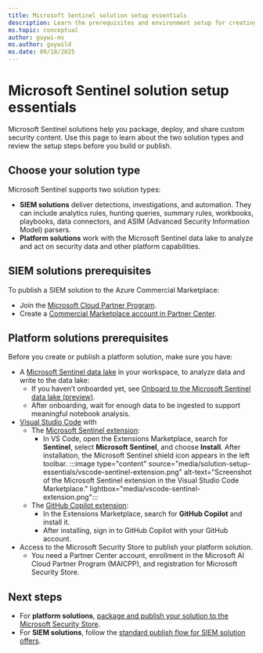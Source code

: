 ```yaml
---
title: Microsoft Sentinel solution setup essentials
description: Learn the prerequisites and environment setup for creating Microsoft Sentinel SIEM and platform solutions.
ms.topic: conceptual
author: guywi-ms
ms.author: guywild
ms.date: 09/18/2025
---
```


# Microsoft Sentinel solution setup essentials

Microsoft Sentinel solutions help you package, deploy, and share custom security content. Use this page to learn about the two solution types and review the setup steps before you build or publish.

## Choose your solution type

Microsoft Sentinel supports two solution types:

- **SIEM solutions** deliver detections, investigations, and automation. They can include analytics rules, hunting queries, summary rules, workbooks, playbooks, data connectors, and ASIM (Advanced Security Information Model) parsers.
- **Platform solutions** work with the Microsoft Sentinel data lake to analyze and act on security data and other platform capabilities.

## SIEM solutions prerequisites

To publish a SIEM solution to the Azure Commercial Marketplace:

- Join the [Microsoft Cloud Partner Program](https://partner.microsoft.com/).
- Create a [Commercial Marketplace account in Partner Center](/partner-center/marketplace/create-account).

## Platform solutions prerequisites

Before you create or publish a platform solution, make sure you have:

- A [Microsoft Sentinel data lake](<link-to-data-lake-doc>) in your workspace, to analyze data and write to the data lake:
    - If you haven’t onboarded yet, see [Onboard to the Microsoft Sentinel data lake (preview)](<link-to-onboarding-doc>). 
    - After onboarding, wait for enough data to be ingested to support meaningful notebook analysis.
- [Visual Studio Code](https://code.visualstudio.com/) with
    - The [Microsoft Sentinel extension](https://marketplace.visualstudio.com/items?itemName=ms-azuretools.vscode-azure-sentinel): 
        - In VS Code, open the Extensions Marketplace, search for **Sentinel**, select **Microsoft Sentinel**, and choose **Install**. After installation, the Microsoft Sentinel shield icon appears in the left toolbar.
        :::image type="content" source="media/solution-setup-essentials/vscode-sentinel-extension.png" 
        alt-text="Screenshot of the Microsoft Sentinel extension in the Visual Studio Code Marketplace." 
        lightbox="media/vscode-sentinel-extension.png":::
    - The [GitHub Copilot extension](https://marketplace.visualstudio.com/items?itemName=GitHub.copilot):
        - In the Extensions Marketplace, search for **GitHub Copilot** and install it.
        - After installing, sign in to GitHub Copilot with your GitHub account.
- Access to the Microsoft Security Store to publish your platform solution.
    - You need a Partner Center account, enrollment in the Microsoft AI Cloud Partner Program (MAICPP), and registration for Microsoft Security Store.

## Next steps

- For **platform solutions**, [package and publish your solution to the Microsoft Security Store](platform-solution-packaging).
- For **SIEM solutions**, follow the [standard publish flow for SIEM solution offers](<link-to-siem-publish-doc>).
